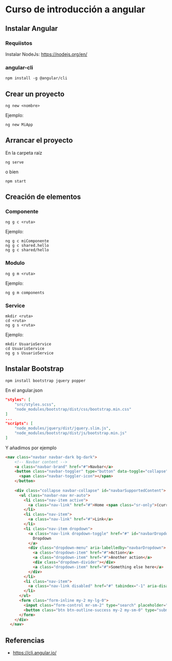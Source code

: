 # Curso de introducción a angular
## Instalar Angular
### Requiistos
Instalar NodeJs: https://nodejs.org/en/
### angular-cli
```shell
npm install -g @angular/cli
```
## Crear un proyecto
```shell
ng new <nombre>
```
Ejemplo:
```shell
ng new MiApp
```
## Arrancar el proyecto
En la carpeta raíz
```shell
ng serve
```
o bien
```shell
npm start
```
## Creación de elementos
### Componente
```shell
ng g c <ruta>
```
Ejemplo:
```shell
ng g c miComponente
ng g c shared.hello
ng g c shared/hello
```
### Modulo
```shell
ng g m <ruta>
```
Ejemplo:
```shell
ng g m components
```
### Service
```shell
mkdir <ruta>
cd <ruta>
ng g s <ruta>
```
Ejemplo:
```shell
mkdir UsuarioService
cd UsuarioService
ng g s UsuarioService
```
## Instalar Bootstrap
```shell
npm install bootstrap jquery popper
```
En el angular.json
```json
"styles": [
    "src/styles.scss",
    "node_modules/bootstrap/dist/css/bootstrap.min.css"
]
...
"scripts": [
    "node_modules/jquery/dist/jquery.slim.js",
    "node_modules/bootstrap/dist/js/bootstrap.min.js"
]
```
Y añadimos por ejemplo
```html
<nav class="navbar navbar-dark bg-dark">
    <!-- Navbar content -->
    <a class="navbar-brand" href="#">Navbar</a>
    <button class="navbar-toggler" type="button" data-toggle="collapse" data-target="#navbarSupportedContent" aria-controls="navbarSupportedContent" aria-expanded="false" aria-label="Toggle navigation">
      <span class="navbar-toggler-icon"></span>
    </button>
  
    <div class="collapse navbar-collapse" id="navbarSupportedContent">
      <ul class="navbar-nav mr-auto">
        <li class="nav-item active">
          <a class="nav-link" href="#">Home <span class="sr-only">(current)</span></a>
        </li>
        <li class="nav-item">
          <a class="nav-link" href="#">Link</a>
        </li>
        <li class="nav-item dropdown">
          <a class="nav-link dropdown-toggle" href="#" id="navbarDropdown" role="button" data-toggle="dropdown" aria-haspopup="true" aria-expanded="false">
            Dropdown
          </a>
          <div class="dropdown-menu" aria-labelledby="navbarDropdown">
            <a class="dropdown-item" href="#">Action</a>
            <a class="dropdown-item" href="#">Another action</a>
            <div class="dropdown-divider"></div>
            <a class="dropdown-item" href="#">Something else here</a>
          </div>
        </li>
        <li class="nav-item">
          <a class="nav-link disabled" href="#" tabindex="-1" aria-disabled="true">Disabled</a>
        </li>
      </ul>
      <form class="form-inline my-2 my-lg-0">
        <input class="form-control mr-sm-2" type="search" placeholder="Search" aria-label="Search">
        <button class="btn btn-outline-success my-2 my-sm-0" type="submit">Search</button>
      </form>
    </div>
  </nav>
```
## Referencias
- https://cli.angular.io/
